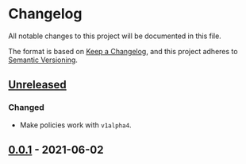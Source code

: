 # Changelog

All notable changes to this project will be documented in this file.

The format is based on [Keep a Changelog](https://keepachangelog.com/en/1.0.0/),
and this project adheres to [Semantic Versioning](https://semver.org/spec/v2.0.0.html).

## [Unreleased]

### Changed

- Make policies work with `v1alpha4`.

## [0.0.1] - 2021-06-02

[Unreleased]: https://github.com/giantswarm/kyverno-policies/compare/v0.0.1...HEAD
[0.0.1]: https://github.com/giantswarm/kyverno-policies/releases/tag/v0.0.1
